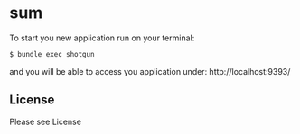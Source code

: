 # sum 

To start you new application run on your terminal:

```sh
$ bundle exec shotgun
```

and you will be able to access you application under: http://localhost:9393/









## License
Please see License
